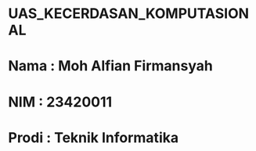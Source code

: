 # UAS_KECERDASAN_KOMPUTASIONAL

# Nama : Moh Alfian Firmansyah
# NIM  : 23420011
# Prodi : Teknik Informatika
